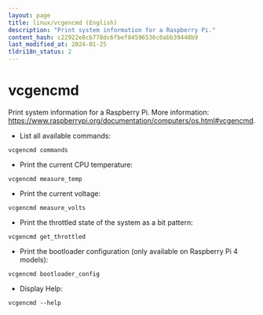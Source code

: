 ```yaml
---
layout: page
title: linux/vcgencmd (English)
description: "Print system information for a Raspberry Pi."
content_hash: c22922e8cb778dc6fbef84596536c0abb39440b9
last_modified_at: 2024-01-25
tldri18n_status: 2
---
```

# vcgencmd

Print system information for a Raspberry Pi.
More information: <https://www.raspberrypi.org/documentation/computers/os.html#vcgencmd>.

- List all available commands:

`vcgencmd commands`

- Print the current CPU temperature:

`vcgencmd measure_temp`

- Print the current voltage:

`vcgencmd measure_volts`

- Print the throttled state of the system as a bit pattern:

`vcgencmd get_throttled`

- Print the bootloader configuration (only available on Raspberry Pi 4 models):

`vcgencmd bootloader_config`

- Display Help:

`vcgencmd --help`
